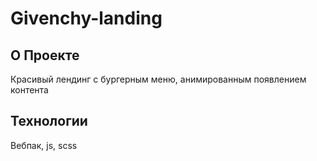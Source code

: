 # Givenchy-landing

## О Проекте
Красивый лендинг с бургерным меню, анимированным появлением контента

## Технологии
Вебпак, js, scss
